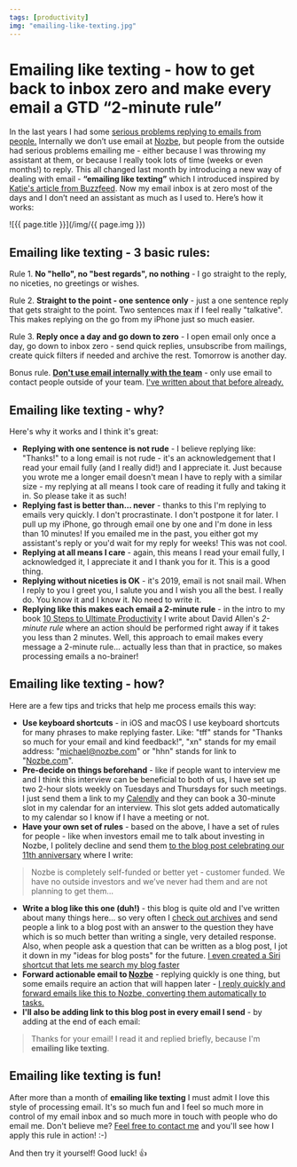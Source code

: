 ```yaml
---
tags: [productivity]
img: "emailing-like-texting.jpg"
---
```


# Emailing like texting - how to get back to inbox zero and make every email a GTD “2-minute rule”

In the last years I had some [serious problems replying to emails from people.](https://sliwinski.com/email) Internally we don’t use email at [Nozbe][n], but people from the outside had serious problems emailing me - either because I was throwing my assistant at them, or because I really took lots of time (weeks or even months!) to reply. This all changed last month by introducing a new way of dealing with email - **“emailing like texting”** which I introduced inspired by [Katie's article from Buzzfeed](https://www.buzzfeednews.com/article/katienotopoulos/i-tried-emailing-like-your-boss). Now my email inbox is at zero most of the days and I don’t need an assistant as much as I used to. Here’s how it works:

<!--More-->

![{{ page.title }}](/img/{{ page.img }})

## Emailing like texting - 3 basic rules:

Rule 1. **No "hello", no "best regards", no nothing** - I go straight to the reply, no niceties, no greetings or wishes.

Rule 2. **Straight to the point - one sentence only** - just a one sentence reply that gets straight to the point. Two sentences max if I feel really "talkative". This makes replying on the go from my iPhone just so much easier.

Rule 3. **Reply once a day and go down to zero** - I open email only once a day, go down to inbox zero - send quick replies, unsubscribe from mailings, create quick filters if needed and archive the rest. Tomorrow is another day.

Bonus rule. [**Don't use email internally with the team**](https://nooffice.org/how-banning-email-improves-team-productivity-f720a169a41d/#.hiyeju9zd) - only use email to contact people outside of your team. [I've written about that before already.](https://sliwinski.com/emailban)

## Emailing like texting - why?

Here's why it works and I think it's great:

* **Replying with one sentence is not rude** - I believe replying like: "Thanks!" to a long email is not rude - it's an acknowledgement that I read your email fully (and I really did!) and I appreciate it. Just because you wrote me a longer email doesn't mean I have to reply with a similar size - my replying at all means I took care of reading it fully and taking it in. So please take it as such!
* **Replying fast is better than... never** - thanks to this I'm replying to emails very quickly. I don't procrastinate. I don't postpone it for later. I pull up my iPhone, go through email one by one and I'm done in less than 10 minutes! If you emailed me in the past, you either got my assistant's reply or you'd wait for my reply for weeks! This was not cool.
* **Replying at all means I care** - again, this means I read your email fully, I acknowledged it, I appreciate it and I thank you for it. This is a good thing.
* **Replying without niceties is OK** - it's 2019, email is not snail mail. When I reply to you I greet you, I salute you and I wish you all the best. I really do. You know it and I know it. No need to write it.
* **Replying like this makes each email a 2-minute rule** - in the intro to my book [10 Steps to Ultimate Productivity](https://productivitycourse.com) I write about David Allen's *2-minute rule* where an action should be performed right away if it takes you less than 2 minutes. Well, this approach to email makes every message a 2-minute rule... actually less than that in practice, so makes processing emails a no-brainer!

## Emailing like texting - how?

Here are a few tips and tricks that help me process emails this way:

* **Use keyboard shortcuts** - in iOS and macOS I use keyboard shortcuts for many phrases to make replying faster. Like: "tff" stands for "Thanks so much for your email and kind feedback!", "xn" stands for my email address: "michael@nozbe.com" or "hhn" stands for link to "[Nozbe.com](https://nozbe.com/)".
* **Pre-decide on things beforehand** - like if people want to interview me and I think this interview can be beneficial to both of us, I have set up two 2-hour slots weekly on Tuesdays and Thursdays for such meetings. I just send them a link to my [Calendly](https://calendly.com) and they can book a 30-minute slot in my calendar for an interview. This slot gets added automatically to my calendar so I know if I have a meeting or not.
* **Have your own set of rules** - based on the above, I have a set of rules for people - like when investors email me to talk about investing in Nozbe, I politely decline and send them [to the blog post celebrating our 11th anniversary](https://nozbe.com/blog/11-years/) where I write:

> Nozbe is completely self-funded or better yet - customer funded. We have no outside investors and we’ve never had them and are not planning to get them...

* **Write a blog like this one (duh!)** - this blog is quite old and I've written about many things here... so very often I [check out archives](/archive) and send people a link to a blog post with an answer to the question they have which is so much better than writing a single, very detailed response. Also, when people ask a question that can be written as a blog post, I jot it down in my "ideas for blog posts" for the future. [I even created a Siri shortcut that lets me search my blog faster](https://www.icloud.com/shortcuts/113695c83f8147578342213e2fe3da69)
* **Forward actionable email to [Nozbe][n]** - replying quickly is one thing, but some emails require an action that will happen later - [I reply quickly and forward emails like this to Nozbe, converting them automatically to tasks.](https://help.nozbe.com/advanced/email-tasks/#email)
* **I'll also be adding link to this blog post in every email I send** - by adding at the end of each email:

> Thanks for your email! I read it and replied briefly, because I'm **emailing like texting**.

## Emailing like texting is fun!

After more than a month of **emailing like texting** I must admit I love this style of processing email. It's so much fun and I feel so much more in control of my email inbox and so much more in touch with people who do email me. Don't believe me? [Feel free to contact me](/contact) and you'll see how I apply this rule in action! :-)

And then try it yourself! Good luck! 👍 

[n]: https://nozbe.com/?a=mike
[p]: https://thepodcast.fm/